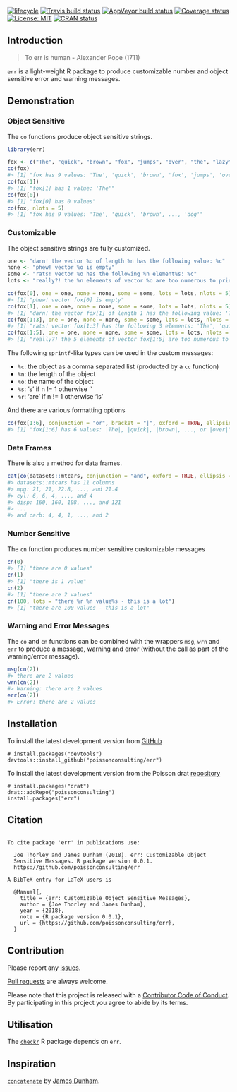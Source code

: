 
<!-- README.md is generated from README.Rmd. Please edit that file -->

[![lifecycle](https://img.shields.io/badge/lifecycle-maturing-blue.svg)](https://www.tidyverse.org/lifecycle/#maturing)
[![Travis build
status](https://travis-ci.com/poissonconsulting/err.svg?branch=master)](https://travis-ci.com/poissonconsulting/err)
[![AppVeyor build
status](https://ci.appveyor.com/api/projects/status/github/poissonconsulting/err?branch=master&svg=true)](https://ci.appveyor.com/project/poissonconsulting/err)
[![Coverage
status](https://codecov.io/gh/poissonconsulting/err/branch/master/graph/badge.svg)](https://codecov.io/github/poissonconsulting/err?branch=master)
[![License:
MIT](https://img.shields.io/badge/License-MIT-green.svg)](https://opensource.org/licenses/MIT)
[![CRAN
status](https://www.r-pkg.org/badges/version/err)](https://cran.r-project.org/package=err)

## Introduction

> To err is human - Alexander Pope (1711)

`err` is a light-weight R package to produce customizable number and
object sensitive error and warning messages.

## Demonstration

### Object Sensitive

The `co` functions produce object sensitive strings.

``` r
library(err)

fox <- c("The", "quick", "brown", "fox", "jumps", "over", "the", "lazy", "dog")
co(fox)
#> [1] "fox has 9 values: 'The', 'quick', 'brown', 'fox', 'jumps', 'over', 'the', 'lazy', 'dog'"
co(fox[1])
#> [1] "fox[1] has 1 value: 'The'"
co(fox[0])
#> [1] "fox[0] has 0 values"
co(fox, nlots = 5)
#> [1] "fox has 9 values: 'The', 'quick', 'brown', ..., 'dog'"
```

### Customizable

The object sensitive strings are fully customized.

``` r
one <- "darn! the vector %o of length %n has the following value: %c"
none <- "phew! vector %o is empty"
some <- "rats! vector %o has the following %n element%s: %c"
lots <- "really?! the %n elements of vector %o are too numerous to print"

co(fox[0], one = one, none = none, some = some, lots = lots, nlots = 5)
#> [1] "phew! vector fox[0] is empty"
co(fox[1], one = one, none = none, some = some, lots = lots, nlots = 5)
#> [1] "darn! the vector fox[1] of length 1 has the following value: 'The'"
co(fox[1:3], one = one, none = none, some = some, lots = lots, nlots = 5)
#> [1] "rats! vector fox[1:3] has the following 3 elements: 'The', 'quick', 'brown'"
co(fox[1:5], one = one, none = none, some = some, lots = lots, nlots = 5)
#> [1] "really?! the 5 elements of vector fox[1:5] are too numerous to print"
```

The following `sprintf`-like types can be used in the custom messages:

  - `%c`: the object as a comma separated list (producted by a `cc`
    function)
  - `%n`: the length of the object
  - `%o`: the name of the object
  - `%s`: ‘s’ if n \!= 1 otherwise ’’
  - `%r`: ‘are’ if n \!= 1 otherwise ‘is’

And there are various formatting
options

``` r
co(fox[1:6], conjunction = "or", bracket = "|", oxford = TRUE, ellipsis = 5)
#> [1] "fox[1:6] has 6 values: |The|, |quick|, |brown|, ..., or |over|"
```

### Data Frames

There is also a method for data
frames.

``` r
cat(co(datasets::mtcars, conjunction = "and", oxford = TRUE, ellipsis = 5))
#> datasets::mtcars has 11 columns
#> mpg: 21, 21, 22.8, ..., and 21.4
#> cyl: 6, 6, 4, ..., and 4
#> disp: 160, 160, 108, ..., and 121
#> ...
#> and carb: 4, 4, 1, ..., and 2
```

### Number Sensitive

The `cn` function produces number sensitive customizable messages

``` r
cn(0)
#> [1] "there are 0 values"
cn(1)
#> [1] "there is 1 value"
cn(2)
#> [1] "there are 2 values"
cn(100, lots = "there %r %n value%s - this is a lot")
#> [1] "there are 100 values - this is a lot"
```

### Warning and Error Messages

The `co` and `cn` functions can be combined with the wrappers `msg`,
`wrn` and `err` to produce a message, warning and error (without the
call as part of the warning/error message).

``` r
msg(cn(2))
#> there are 2 values
wrn(cn(2))
#> Warning: there are 2 values
err(cn(2))
#> Error: there are 2 values
```

## Installation

To install the latest development version from
[GitHub](https://github.com/poissonconsulting/err)

    # install.packages("devtools")
    devtools::install_github("poissonconsulting/err")

To install the latest development version from the Poisson drat
[repository](https://github.com/poissonconsulting/drat)

    # install.packages("drat")
    drat::addRepo("poissonconsulting")
    install.packages("err")

## Citation

``` 

To cite package 'err' in publications use:

  Joe Thorley and James Dunham (2018). err: Customizable Object
  Sensitive Messages. R package version 0.0.1.
  https://github.com/poissonconsulting/err

A BibTeX entry for LaTeX users is

  @Manual{,
    title = {err: Customizable Object Sensitive Messages},
    author = {Joe Thorley and James Dunham},
    year = {2018},
    note = {R package version 0.0.1},
    url = {https://github.com/poissonconsulting/err},
  }
```

## Contribution

Please report any
[issues](https://github.com/poissonconsulting/err/issues).

[Pull requests](https://github.com/poissonconsulting/err/pulls) are
always welcome.

Please note that this project is released with a [Contributor Code of
Conduct](CONDUCT.md). By participating in this project you agree to
abide by its terms.

## Utilisation

The [`checkr`](https://github.com/poissonconsulting/checkr) R package
depends on `err`.

## Inspiration

[`concatenate`](https://github.com/jamesdunham/concatenate) by [James
Dunham](https://github.com/jamesdunham).
